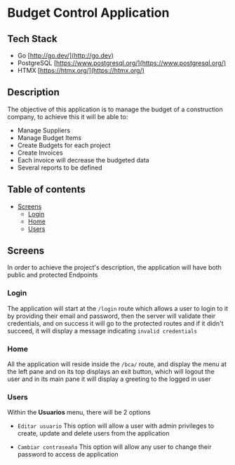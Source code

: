 # Budget Control Application

## Tech Stack

- Go [http://go.dev/](http://go.dev)
- PostgreSQL [https://www.postgresql.org/](https://www.postgresql.org/)
- HTMX [https://htmx.org/](https://htmx.org/)

## Description

The objective of this application is to manage the budget of a construction company, to achieve this it will be able to:

- Manage Suppliers
- Manage Budget Items
- Create Budgets for each project
- Create Invoices
- Each invoice will decrease the budgeted data
- Several reports to be defined

## Table of contents

- [Screens](#screens)
    - [Login](#login)
    - [Home](#home)
    - [Users](#users)

## Screens

In order to achieve the project's description, the application will have both public and protected Endpoints

### Login

The application will start at the `/login` route which allows a user to login to it by providing their email and password, then the
server will validate their credentials, and on success it will go to the protected routes and if it didn't succeed, it will display
a message indicating `invalid credentials`

### Home

All the application will reside inside the `/bca/` route, and display the menu at the left pane and on its top displays an exit button,
which will logout the user and in its main pane it will display a greeting to the logged in user

### Users

Within the **Usuarios** menu, there will be 2 options

- `Editar usuario`
This option will allow a user with admin privileges to create, update and delete users from the application

- `Cambiar contraseaña`
This option will allow any user to change their password to access de application
